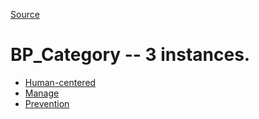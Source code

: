[Source](https://github.com/mm80843/T3.5/blob/pages/index.md)

# BP_Category -- 3 instances.

* [Human-centered](https://github.com/mm80843/T3.5/blob/pages/BP_Category/PBN__BP_Category_1.md)
* [Manage](https://github.com/mm80843/T3.5/blob/pages/BP_Category/PBN__BP_Category_2.md)
* [Prevention](https://github.com/mm80843/T3.5/blob/pages/BP_Category/PBN__BP_Category_0.md)
